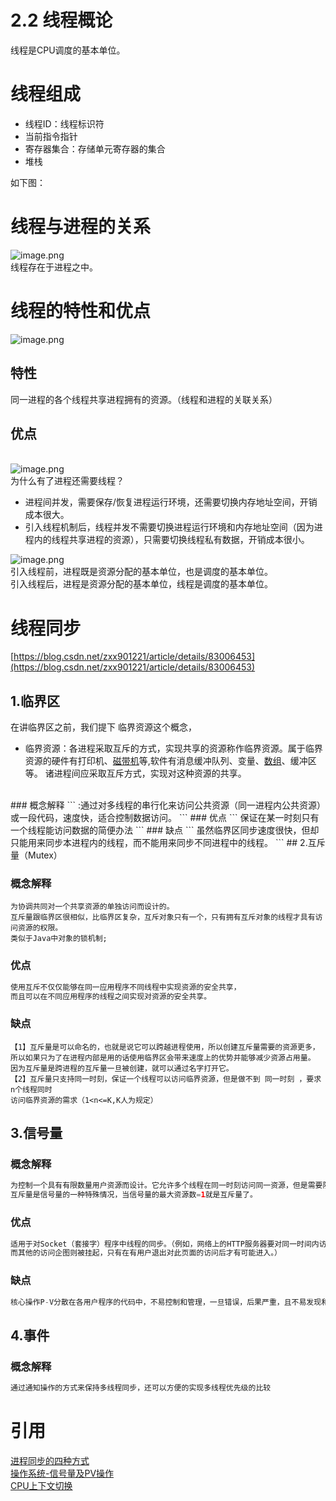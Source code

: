 # 2.2 线程概论

线程是CPU调度的基本单位。<br />

<a name="w1Qnj"></a>
# 线程组成

- 线程ID：线程标识符
- 当前指令指针
- 寄存器集合：存储单元寄存器的集合
- 堆栈

如下图：
<a name="KFWSt"></a>
# 线程与进程的关系
![image.png](https://cdn.nlark.com/yuque/0/2020/png/177460/1590503134497-500f296d-3561-47a5-be0a-87b0b68fe2b7.png#align=left&display=inline&height=375&margin=%5Bobject%20Object%5D&name=image.png&originHeight=750&originWidth=1334&size=610673&status=done&style=none&width=667)<br />线程存在于进程之中。
<a name="ktP83"></a>
# 线程的特性和优点
![image.png](https://cdn.nlark.com/yuque/0/2020/png/177460/1590503227834-74874510-7140-44a8-a5d8-613ae6d345e0.png#align=left&display=inline&height=375&margin=%5Bobject%20Object%5D&name=image.png&originHeight=750&originWidth=1334&size=927958&status=done&style=none&width=667)
<a name="VlXjQ"></a>
## 特性
同一进程的各个线程共享进程拥有的资源。（线程和进程的关联关系）
<a name="M4iGz"></a>
## 优点

<br />![image.png](https://cdn.nlark.com/yuque/0/2020/png/177460/1590503348769-78f48f18-324f-45ce-8d23-e0b30b1736b7.png#align=left&display=inline&height=375&margin=%5Bobject%20Object%5D&name=image.png&originHeight=750&originWidth=1334&size=910135&status=done&style=none&width=667)<br />为什么有了进程还需要线程？

- 进程间并发，需要保存/恢复进程运行环境，还需要切换内存地址空间，开销成本很大。
- 引入线程机制后，线程并发不需要切换进程运行环境和内存地址空间（因为进程内的线程共享进程的资源），只需要切换线程私有数据，开销成本很小。

![image.png](https://cdn.nlark.com/yuque/0/2020/png/177460/1590503571050-ec3f46c0-6cb3-4cf5-9381-591074d0652d.png#align=left&display=inline&height=375&margin=%5Bobject%20Object%5D&name=image.png&originHeight=750&originWidth=1334&size=822604&status=done&style=none&width=667)<br />引入线程前，进程既是资源分配的基本单位，也是调度的基本单位。<br />引入线程后，进程是资源分配的基本单位，线程是调度的基本单位。
<a name="5EniB"></a>
# 线程同步
[https://blog.csdn.net/zxx901221/article/details/83006453](https://blog.csdn.net/zxx901221/article/details/83006453)
<a name="MAjDx"></a>
## 1.临界区
在讲临界区之前，我们提下 临界资源这个概念，

- 临界资源：各进程采取互斥的方式，实现共享的资源称作临界资源。属于临界资源的硬件有打印机、[磁带机](https://baike.so.com/doc/1934270-2046370.html)等,软件有消息缓冲队列、变量、[数组](https://baike.so.com/doc/5545345-5760453.html)、缓冲区等。 诸进程间应采取互斥方式，实现对这种资源的共享。

<br />
<a name="6GUNX"></a>
### 概念解释
```
:通过对多线程的串行化来访问公共资源（同一进程内公共资源）或一段代码，速度快，适合控制数据访问。
```
<a name="ZzW0B"></a>
### 优点
```
保证在某一时刻只有一个线程能访问数据的简便办法
```
<a name="4ZP4U"></a>
### 缺点
```
虽然临界区同步速度很快，但却只能用来同步本进程内的线程，而不能用来同步不同进程中的线程。
```
<a name="pAYn8"></a>
## 2.互斥量（Mutex）


<a name="OQLMv"></a>
### 概念解释
```
为协调共同对一个共享资源的单独访问而设计的。
互斥量跟临界区很相似，比临界区复杂，互斥对象只有一个，只有拥有互斥对象的线程才具有访问资源的权限。
类似于Java中对象的锁机制;
```
<a name="XeOcE"></a>
### 优点
```java
使用互斥不仅仅能够在同一应用程序不同线程中实现资源的安全共享，
而且可以在不同应用程序的线程之间实现对资源的安全共享。
```
<a name="hygZO"></a>
### 缺点
```
【1】互斥量是可以命名的，也就是说它可以跨越进程使用，所以创建互斥量需要的资源更多，所以如果只为了在进程内部是用的话使用临界区会带来速度上的优势并能够减少资源占用量。
因为互斥量是跨进程的互斥量一旦被创建，就可以通过名字打开它。
【2】互斥量只支持同一时刻，保证一个线程可以访问临界资源，但是做不到 同一时刻 ，要求n个线程同时
访问临界资源的需求（1<n<=K,K人为规定）
```
<a name="bAL6C"></a>
## 3.信号量
<a name="5oeDj"></a>
### 概念解释
```java
为控制一个具有有限数量用户资源而设计。它允许多个线程在同一时刻访问同一资源，但是需要限制在同一时刻访问此资源的最大线程数目。
互斥量是信号量的一种特殊情况，当信号量的最大资源数=1就是互斥量了。
```
<a name="8Vvd3"></a>
### 优点
```java
适用于对Socket（套接字）程序中线程的同步。（例如，网络上的HTTP服务器要对同一时间内访问同一页面的用户数加以限制，只有不大于设定的最大用户数目的线程能够进行访问，
而其他的访问企图则被挂起，只有在有用户退出对此页面的访问后才有可能进入。）
```
<a name="1VNd6"></a>
### 缺点
```java
核心操作P-V分散在各用户程序的代码中，不易控制和管理，一旦错误，后果严重，且不易发现和纠正。
```
<a name="50nLN"></a>
## 4.事件
<a name="7XIdA"></a>
### 概念解释
```java
通过通知操作的方式来保持多线程同步，还可以方便的实现多线程优先级的比较
```
<a name="MX8F5"></a>
# 引用
[进程同步的四种方式](https://blog.csdn.net/zxx901221/article/details/83006453)<br />[操作系统-信号量及PV操作](https://blog.csdn.net/qq_19782019/article/details/79746627)<br />[CPU上下文切换](https://blog.51cto.com/12924846/2406421)<br />
<br />

